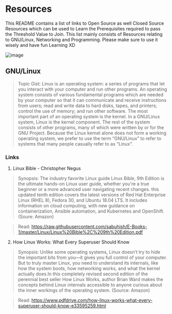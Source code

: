 # Resources
This README contains a list of links to Open Source as well Closed Source Resources which can be used to Learn the Prerequisites required to pass the Threshold Value to Join. This list mainly consists of Resources relating to GNU/Linux, Networking and Programming. Please make sure to use it wisely and have fun Learning XD

![image](https://user-images.githubusercontent.com/96528048/204172358-5f4db78b-2de6-4604-8514-f4bd1aa99184.png)

## GNU/Linux

> Topic Gist:  Linux is an operating system: a series of programs that let you interact with your computer and run other programs. An operating system consists of various fundamental programs which are needed by your computer so that it can communicate and receive instructions from users; read and write data to hard disks, tapes, and printers; control the use of memory; and run other software. The most important part of an operating system is the kernel. In a GNU/Linux system, Linux is the kernel component. The rest of the system consists of other programs, many of which were written by or for the GNU Project. Because the Linux kernel alone does not form a working operating system, we prefer to use the term “GNU/Linux” to refer to systems that many people casually refer to as “Linux”. 

### Links
1. Linux Bible - Christopher Negus
> Synopsis: The industry favorite Linux guide Linux Bible, 9th Edition is the ultimate hands-on Linux user guide, whether you're a true beginner or a more advanced user navigating recent changes. this updated tenth edition covers the latest versions of Red Hat Enterprise Linux (RHEL 8), Fedora 30, and Ubuntu 18.04 LTS. It includes information on cloud computing, with new guidance on containerization, Ansible automation, and Kubernetes and OpenShift. (Soure: Amazon)

> Read: https://raw.githubusercontent.com/sabuhish/E-Books-1/master/Linux/Linux%20Bible%2C%209th%20Edition.pdf

2. How Linux Works: What Every Superuser Should Know
> Synopsis: Unlike some operating systems, Linux doesn’t try to hide the important bits from you—it gives you full control of your computer. But to truly master Linux, you need to understand its internals, like how the system boots, how networking works, and what the kernel actually does.In this completely revised second edition of the perennial best seller How Linux Works, author Brian Ward makes the concepts behind Linux internals accessible to anyone curious about the inner workings of the operating system. (Source: Amazon)

> Read: https://www.pdfdrive.com/how-linux-works-what-every-superuser-should-know-e33595259.html
